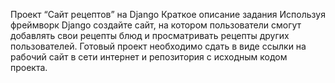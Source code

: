 Проект “Сайт рецептов” на Django
Краткое описание задания
Используя фреймворк Django создайте сайт, на котором пользователи смогут добавлять свои рецепты блюд и просматривать рецепты других пользователей. Готовый проект необходимо сдать в виде ссылки на рабочий сайт в сети интернет и репозитория с исходным кодом проекта.